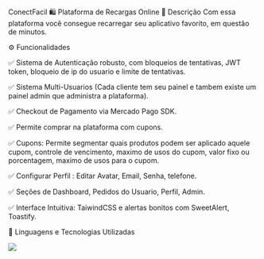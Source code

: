 ConectFacil
🛍️ Plataforma de Recargas Online
💬 Descrição
Com essa plataforma você consegue recarregar seu aplicativo favorito, em questão de minutos.

⚙️ Funcionalidades

✅ Sistema de Autenticação robusto, com bloqueios de tentativas, JWT token, bloqueio de ip do usuario e limite de tentativas.

✅ Sistema Multi-Usuarios (Cada cliente tem seu painel e tambem existe um painel admin que administra a plataforma).

✅ Checkout de Pagamento via Mercado Pago SDK.

✅ Permite comprar na plataforma com cupons.

✅ Cupons: Permite segmentar quais produtos podem ser aplicado aquele cupom, controle de vencimento, maximo de usos do cupom, valor fixo ou porcentagem, maximo de usos para o cupom.

✅ Configurar Perfil : Editar Avatar, Email, Senha, telefone.

✅ Seções de Dashboard, Pedidos do Usuario, Perfil, Admin.

✅ Interface Intuitiva: TaiwindCSS e alertas bonitos com SweetAlert, Toastify.


🤖 Linguagens e Tecnologias Utilizadas

<p align="left">
  <a href="https://skillicons.dev">
    <img src="https://skillicons.dev/icons?i=git,html,css,react,php,mysql" />
  </a>
</p>
